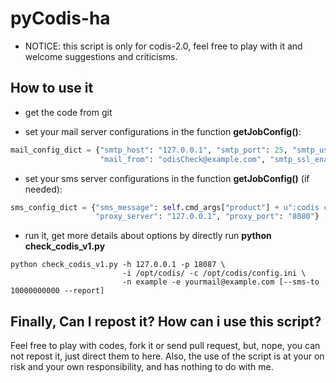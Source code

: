 # pyCodis-ha

* NOTICE: this script is only for codis-2.0, feel free to play with it and welcome suggestions and criticisms.

## How to use it

* get the code from git

* set your mail server configurations in the function **getJobConfig()**:

```python
mail_config_dict = {"smtp_host": "127.0.0.1", "smtp_port": 25, "smtp_user": "xxx", "smtp_password": "xxx", 
                    "mail_from": "odisCheck@example.com", "smtp_ssl_enable": False, "mail_subject": u"Codis warning",
```

* set your sms server configurations in the function **getJobConfig()** (if needed):

```python
sms_config_dict = {"sms_message": self.cmd_args["product"] + u":codis cluster has some problems.",
                   "proxy_server": "127.0.0.1", "proxy_port": "8080"}
```

* run it, get more details about options by directly run **python check_codis_v1.py**
```shell
python check_codis_v1.py -h 127.0.0.1 -p 18087 \
                         -i /opt/codis/ -c /opt/codis/config.ini \
                         -n example -e yourmail@example.com [--sms-to 10000000000 --report]
```
## Finally, Can I repost it? How can i use this script?

Feel free to play with codes, fork it or send pull request, but, nope, you can not repost it, just direct them to here. Also, the use of the script is at your on risk and your own responsibility, and has nothing to do with me.
